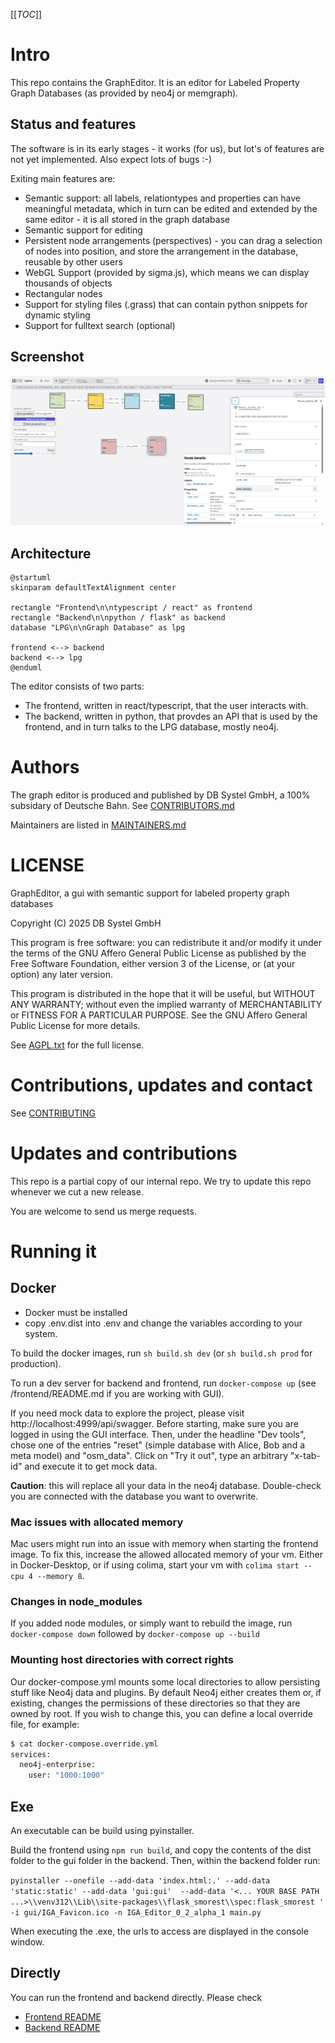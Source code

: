 [[_TOC_]]

# Intro

This repo contains the GraphEditor. It is an editor for Labeled Property Graph Databases (as
provided by neo4j or memgraph).

## Status and features

The software is in its early stages - it works (for us), but lot's of features are not yet
implemented. Also expect lots of bugs :-)

Exiting main features are:

- Semantic support: all labels, relationtypes and properties can have meaningful metadata, which in
  turn can be edited and extended by the same editor - it is all stored in the graph database
- Semantic support for editing
- Persistent node arrangements (perspectives) - you can drag a selection of nodes into position, and
  store the arrangement in the database, reusable by other users
- WebGL Support (provided by sigma.js), which means we can display thousands of objects
- Rectangular nodes
- Support for styling files (.grass) that can contain python snippets for dynamic styling
- Support for fulltext search (optional)

## Screenshot

![GraphEditor.png](GraphEditor.png)

## Architecture

```plantuml
@startuml
skinparam defaultTextAlignment center

rectangle "Frontend\n\ntypescript / react" as frontend
rectangle "Backend\n\npython / flask" as backend
database "LPG\n\nGraph Database" as lpg

frontend <--> backend
backend <--> lpg
@enduml
```

The editor consists of two parts:

- The frontend, written in react/typescript, that the user interacts with.
- The backend, written in python, that provdes an API that is used by the frontend, and in turn
  talks to the LPG database, mostly neo4j.

# Authors

The graph editor is produced and published by DB Systel GmbH, a 100% subsidary of Deutsche Bahn.
See [CONTRIBUTORS.md](CONTRIBUTORS.md)

Maintainers are listed in [MAINTAINERS.md](MAINTAINERS.md)

# LICENSE

GraphEditor, a gui with semantic support for labeled property graph databases

Copyright (C) 2025 DB Systel GmbH

This program is free software: you can redistribute it and/or modify it under the terms of the GNU
Affero General Public License as published by the Free Software Foundation, either version 3 of the
License, or (at your option) any later version.

This program is distributed in the hope that it will be useful, but WITHOUT ANY WARRANTY; without
even the implied warranty of MERCHANTABILITY or FITNESS FOR A PARTICULAR PURPOSE. See the GNU Affero
General Public License for more details.

See [AGPL.txt](AGPL.txt) for the full license.

# Contributions, updates and contact

See [CONTRIBUTING](CONTRIBUTING.md)

# Updates and contributions

This repo is a partial copy of our internal repo. We try to update this repo whenever we cut a new
release.

You are welcome to send us merge requests.

# Running it

## Docker

- Docker must be installed
- copy .env.dist into .env and change the variables according to your system.

To build the docker images, run `sh build.sh dev` (or `sh build.sh prod` for production).

To run a dev server for backend and frontend, run `docker-compose up`  (see /frontend/README.md if
you are working with GUI).

If you need mock data to explore the project, please visit http://localhost:4999/api/swagger. Before
starting, make sure you are logged in using the GUI interface. Then, under the headline "Dev tools",
chose one of the entries "reset" (simple database with Alice, Bob and a meta model) and "osm_data".
Click on "Try it out", type an arbitrary "x-tab-id" and execute it to get mock data.

**Caution**: this will replace all your data in the neo4j database. Double-check you are connected
with the database you want to overwrite.

### Mac issues with allocated memory

Mac users might run into an issue with memory when starting the frontend image. To fix this,
increase the allowed allocated memory of your vm. Either in Docker-Desktop, or if using colima,
start your vm with `colima start --cpu 4 --memory 8`.

### Changes in node_modules

If you added node modules, or simply want to rebuild the image, run `docker-compose down` followed
by `docker-compose up --build`

### Mounting host directories with correct rights

Our docker-compose.yml mounts some local directories to allow persisting stuff like Neo4j data and
plugins. By default Neo4j either creates them or, if existing, changes the permissions of these
directories so that they are owned by root. If you wish to change this, you can define a local
override file, for example:

```bash
$ cat docker-compose.override.yml
services:
  neo4j-enterprise:
    user: "1000:1000"
```

## Exe

An executable can be build using pyinstaller.

Build the frontend using `npm run build`, and copy the contents of the dist folder to the gui folder
in the backend. Then, within the backend folder run:

`pyinstaller --onefile --add-data 'index.html:.' --add-data 'static:static' --add-data 'gui:gui' 
--add-data '<... YOUR BASE PATH ...>\\venv312\\Lib\\site-packages\\flask_smorest\\spec:flask_smorest
' -i gui/IGA_Favicon.ico -n IGA_Editor_0_2_alpha_1 main.py
`

When executing the .exe, the urls to access are displayed in the console window.

## Directly

You can run the frontend and backend directly. Please check

- [Frontend README](frontend/README.md)
- [Backend README](backend/README.md)



